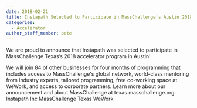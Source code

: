 ```yaml
---
date: 2018-02-21
title: Instapath Selected to Participate in MassChallenge's Austin 2018 Accelerator
categories:
  - Accelerator 
author_staff_member: pete 
---
```

We are proud to announce that Instapath was selected to participate in MassChallenge Texas’s 2018 accelerator program in Austin! 

We will join 84 of other businesses for four months of programming that includes access to MassChallenge's global network, world-class mentoring from industry experts, tailored programming, free co-working space at WeWork, and access to corporate partners. Learn more about our announcement and about MassChallenge at texas.masschallenge.org. 
Instapath Inc MassChallenge Texas WeWork
